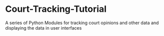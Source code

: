 # Court-Tracking-Tutorial
A series of Python Modules for tracking court opinions and other data and displaying the data in user interfaces
